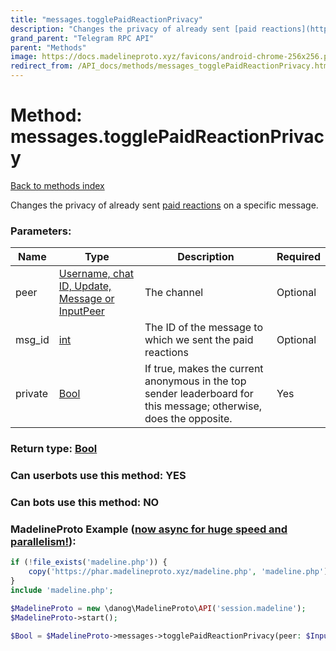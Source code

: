 ```yaml
---
title: "messages.togglePaidReactionPrivacy"
description: "Changes the privacy of already sent [paid reactions](https://core.telegram.org/api/reactions#paid-reactions) on a specific message."
grand_parent: "Telegram RPC API"
parent: "Methods"
image: https://docs.madelineproto.xyz/favicons/android-chrome-256x256.png
redirect_from: /API_docs/methods/messages_togglePaidReactionPrivacy.html
---
```

# Method: messages.togglePaidReactionPrivacy
[Back to methods index](index.html)



Changes the privacy of already sent [paid reactions](https://core.telegram.org/api/reactions#paid-reactions) on a specific message.

### Parameters:

| Name     |    Type       | Description | Required |
|----------|---------------|-------------|----------|
|peer|[Username, chat ID, Update, Message or InputPeer](/API_docs/types/InputPeer.html) | The channel | Optional|
|msg\_id|[int](/API_docs/types/int.html) | The ID of the message to which we sent the paid reactions | Optional|
|private|[Bool](/API_docs/types/Bool.html) | If true, makes the current anonymous in the top sender leaderboard for this message; otherwise, does the opposite. | Yes|


### Return type: [Bool](/API_docs/types/Bool.html)

### Can userbots use this method: **YES**

### Can bots use this method: **NO**


### MadelineProto Example ([now async for huge speed and parallelism!](https://docs.madelineproto.xyz/docs/ASYNC.html)):


```php
if (!file_exists('madeline.php')) {
    copy('https://phar.madelineproto.xyz/madeline.php', 'madeline.php');
}
include 'madeline.php';

$MadelineProto = new \danog\MadelineProto\API('session.madeline');
$MadelineProto->start();

$Bool = $MadelineProto->messages->togglePaidReactionPrivacy(peer: $InputPeer, msg_id: $int, private: $Bool, );
```

